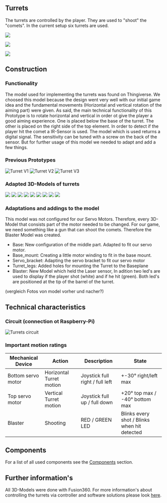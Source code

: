 
## Turrets
The turrets are controlled by the player. They are used to "shoot" the "comets". In the current setup six turrets are used. 

![](assets/turrets1.jpeg)

![](assets/turrets2.jpeg)

![](assets/turrets3.jpeg)

## Construction

### Functionality

The model used for implementing the turrets was found on Thingiverse. We choosed this model because the design went very well with our initial game idea and the fundamental movements (Horizontal and vertical rotation of the aiming part) were given. As said, the main technical functionality of this Prototype is to rotate horizontal and vertical in order ot give the player a good aiming experience. One is placed below the base of the turret. The other is placed on the right side of the top element. In order to detect if the player hit the comet a IR-Sensor is used. The model which is used returns a digital signal. The sensitivity can be tuned with a screw on the back of the sensor. But for further usage of this model we needed to adapt and add a few things.

### Previous Prototypes

![Turret V1](pictures/turretV1.JPG)
![Turret V2](pictures/turretV2.jpg)
![Turret V3](pictures/turretV3.jpg)

### Adapted 3D-Models of turrets

![](3D_models/Prototyp_geschuetz/base.png)
![](3D_models/Prototyp_geschuetz/base_mount.png)
![](3D_models/Prototyp_geschuetz/baus_mount.png)
![](3D_models/Prototyp_geschuetz/laser_arm.png)
![](3D_models/Prototyp_geschuetz/right_left_bearing_half.png)
![](3D_models/Prototyp_geschuetz/servo_bracket.png)
![](3D_models/Prototyp_geschuetz/turret_leg.png)
![](3D_models/Prototyp_geschuetz/turret_top.png)
![](3D_models/Prototyp_geschuetz/full_turret.png)


### Adaptations and addings to the model

This model was not configured for our Servo Motors. Therefore, every 3D-Model that consists part of the motor needed to be changed. For our game, we need something like a gun that can shoot the comets. Therefore the Blaster Model was created.

- Base: New configuration of the middle part. Adapted to fit our servo motor.
- Base_mount: Creating a little motor winding to fit in the base mount.
- Servo_bracket: Adapting the servo bracket to fit our servo motor
- Turret_legs: Added holes for mounting the Turret to the Baseplane
- Blaster: New Model which held the Laser sensor, In adition two led's are used to display if the player shot (white) and if he hit (green). Both led's are positioned at the tip of the barrel of the turret.

(vergleich Fotos von model vorher und nacher?)

## Technical characteristics

### Circuit (connection ot Raspberry-Pi)

![Turrets circuit](circuit/turrets1.png)

### Important motion ratings

| Mechanical Device | Action | Description | State |
| --------------- | --------------- | --------------- | --------------- |
| Bottom servo motor | Horizontal Turret motion | Joystick full right / full left | +-30° right/left max |
| Top servo motor | Vertical Turret motion| Joystick full up / full down | +20° top max / -40° bottom max|
| Blaster | Shooting | RED / GREEN LED |  Blinks every shot / Blinks when hit detected |


## Components

For a list of all used components see the [Components](Components.md) section.

## Further information's

All 3D-Models were done with Fusion360.
For more information's about controlling the turrets via controller and software solutions please look [here](4D_Game/Controller/docs/code-references/controls/turrets.md).




